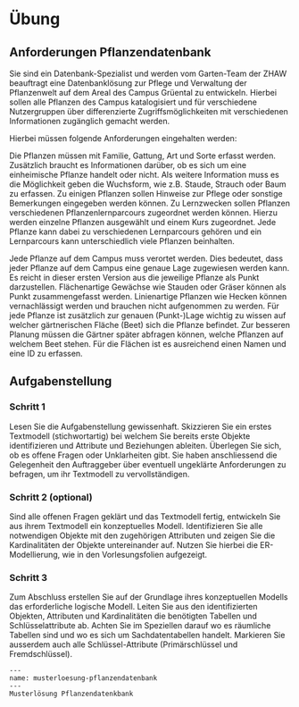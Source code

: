 # Übung



## Anforderungen Pflanzendatenbank

Sie sind ein Datenbank-Spezialist und werden vom Garten-Team der ZHAW beauftragt eine Datenbanklösung zur Pflege und Verwaltung der Pflanzenwelt auf dem Areal des Campus Grüental zu entwickeln. Hierbei sollen alle Pflanzen des Campus katalogisiert und für verschiedene Nutzergruppen über differenzierte Zugriffsmöglichkeiten mit verschiedenen Informationen zugänglich gemacht werden.

Hierbei müssen folgende Anforderungen eingehalten werden:

Die Pflanzen müssen mit Familie, Gattung, Art und Sorte erfasst werden. Zusätzlich braucht es Informationen darüber, ob es sich um eine einheimische Pflanze handelt oder nicht. Als weitere Information muss es die Möglichkeit geben die Wuchsform, wie z.B. Staude, Strauch oder Baum zu erfassen. Zu einigen Pflanzen sollen Hinweise zur Pflege oder sonstige Bemerkungen eingegeben werden können.
Zu Lernzwecken sollen Pflanzen verschiedenen Pflanzenlernparcours zugeordnet werden können. Hierzu werden einzelne Pflanzen ausgewählt und einem Kurs zugeordnet. Jede Pflanze kann dabei zu verschiedenen Lernparcours gehören und ein Lernparcours kann unterschiedlich viele Pflanzen beinhalten.

Jede Pflanze auf dem Campus muss verortet werden. Dies bedeutet, dass jeder Pflanze auf dem Campus eine genaue Lage zugewiesen werden kann. Es reicht in dieser ersten Version aus die jeweilige Pflanze als Punkt darzustellen. Flächenartige Gewächse wie Stauden oder Gräser können als Punkt zusammengefasst werden. Linienartige Pflanzen wie Hecken können vernachlässigt werden und brauchen nicht aufgenommen zu werden. Für jede Pflanze ist zusätzlich zur genauen (Punkt-)Lage wichtig zu wissen auf welcher gärtnerischen Fläche (Beet) sich die Pflanze befindet. Zur besseren Planung müssen die Gärtner später abfragen können, welche Pflanzen auf welchem Beet stehen. Für die Flächen ist es ausreichend einen Namen und eine ID zu erfassen.

## Aufgabenstellung

### Schritt 1

Lesen Sie die Aufgabenstellung gewissenhaft. Skizzieren Sie ein erstes Textmodell (stichwortartig) bei welchem Sie bereits erste Objekte identifizieren und Attribute und Beziehungen ableiten. Überlegen Sie sich, ob es offene Fragen oder Unklarheiten gibt. Sie haben anschliessend die Gelegenheit den Auftraggeber über eventuell ungeklärte Anforderungen zu befragen, um ihr Textmodell zu vervollständigen.

### Schritt 2 (optional)

Sind alle offenen Fragen geklärt und das Textmodell fertig, entwickeln Sie aus ihrem Textmodell ein konzeptuelles Modell. Identifizieren Sie alle notwendigen Objekte mit den zugehörigen Attributen und zeigen Sie die Kardinalitäten der Objekte untereinander auf. Nutzen Sie hierbei die ER-Modellierung, wie in den Vorlesungsfolien aufgezeigt.

### Schritt 3

Zum Abschluss erstellen Sie auf der Grundlage ihres konzeptuellen Modells das erforderliche logische Modell. Leiten Sie aus den identifizierten Objekten, Attributen und Kardinalitäten die benötigten Tabellen und Schlüsselattribute ab. Achten Sie im Speziellen darauf wo es räumliche Tabellen sind und wo es sich um Sachdatentabellen handelt. Markieren Sie ausserdem auch alle Schlüssel-Attribute (Primärschlüssel und Fremdschlüssel).


```{figure} figures/Musterloesung_Pflanzendatenbank.jpg
---
name: musterloesung-pflanzendatenbank
---
Musterlösung Pflanzendatenkbank
```
